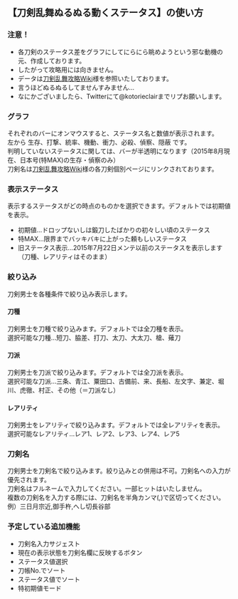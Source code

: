 ## 【刀剣乱舞ぬるぬる動くステータス】の使い方

### 注意！
* 各刀剣のステータス差をグラフにしてにらにら眺めようという邪な動機の元、作成しております。
* したがって攻略用には向きません。
* データは[刀剣乱舞攻略Wiki](http://wikiwiki.jp/toulove/)様を参照いたしております。
* 言うほどぬるぬるしてませんすみません…
* なにかございましたら、Twitterにて@kotorieclairまでリプお願いします。

### グラフ
それぞれのバーにオンマウスすると、ステータス名と数値が表示されます。  
左から 生存、打撃、統率、機動、衝力、必殺、偵察、隠蔽 です。  
判明していないステータスに関しては、バーが半透明になります（2015年8月現在、日本号(特MAX)の生存・偵察のみ）  
刀剣名は[刀剣乱舞攻略Wiki](http://wikiwiki.jp/toulove/)様の各刀剣個別ページにリンクされております。  

### 表示ステータス
表示するステータスがどの時点のものかを選択できます。デフォルトでは初期値を表示。
* 初期値…ドロップないしは鍛刀したばかりの初々しい頃のステータス
* 特MAX…限界までバッキバキに上がった頼もしいステータス
* 旧ステータス表示…2015年7月22日メンテ以前のステータスを表示します（刀種、レアリティはそのまま）

### 絞り込み
刀剣男士を各種条件で絞り込み表示します。  

#### 刀種
刀剣男士を刀種で絞り込みます。デフォルトでは全刀種を表示。  
選択可能な刀種…短刀、脇差、打刀、太刀、大太刀、槍、薙刀  

#### 刀派
刀剣男士を刀派で絞り込みます。デフォルトでは全刀派を表示。  
選択可能な刀派…三条、青江、粟田口、古備前、来、長船、左文字、兼定、堀川、虎徹、村正、その他（＝刀派なし）  

#### レアリティ
刀剣男士をレアリティで絞り込みます。デフォルトでは全レアリティを表示。  
選択可能なレアリティ…レア1、レア2、レア3、レア4、レア5  

### 刀剣名
刀剣男士を刀剣名で絞り込みます。絞り込みとの併用は不可。刀剣名への入力が優先されます。  
刀剣名はフルネームで入力してください。一部ヒットはいたしません。  
複数の刀剣名を入力する際には、刀剣名を半角カンマ(,)で区切ってください。例）三日月宗近,御手杵,へし切長谷部  

### 予定している追加機能
* 刀剣名入力サジェスト
* 現在の表示状態を刀剣名欄に反映するボタン
* ステータス値選択
* 刀帳No.でソート
* ステータス値でソート
* 特初期値モード
